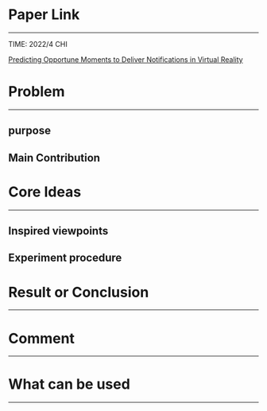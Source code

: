 # Paper Link
---

TIME: 2022/4 CHI

[Predicting Opportune Moments to Deliver Notifications in Virtual Reality](https://doi.org/10.1145/3491102.3517529)


# Problem
---

## purpose





## Main Contribution







# Core Ideas
---


## Inspired viewpoints


## Experiment procedure





# Result or Conclusion
---





# Comment
---






# What can be used
---


